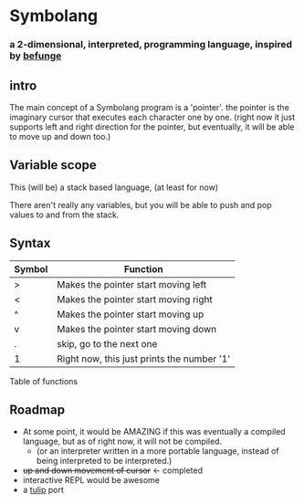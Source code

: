 # Symbolang
### a 2-dimensional, interpreted, programming language, inspired by [befunge](https://esolangs.org/wiki/Befunge)
## intro

The main concept of a Symbolang program is a 'pointer'. the pointer is the
imaginary cursor that executes each character one by one. (right now it
just supports left and right direction for the pointer, but eventually,
it will be able to move up and down too.)

## Variable scope

This (will be) a stack based language, (at least for now)

There aren't really any variables, but you will be able to push and pop values to and from the stack.

## Syntax
| Symbol | Function |
|---|--------------------------------------------|
| > | Makes the pointer start moving left        |
| < | Makes the pointer start moving right       |
| ^ | Makes the pointer start moving up          |
| v | Makes the pointer start moving down        |
| . | skip, go to the next one                   |
| 1 | Right now, this just prints the number '1' |

Table of functions
## Roadmap
* At some point, it would be AMAZING if this was eventually a
compiled language, but as of right now, it will not be compiled.
  * (or an interpreter written in a more portable
  language, instead of being interpreted to be interpreted.)
* ~~up and down movement of cursor~~ <- completed
* interactive REPL would be awesome
* a [tulip](https://tulip.computer) port
